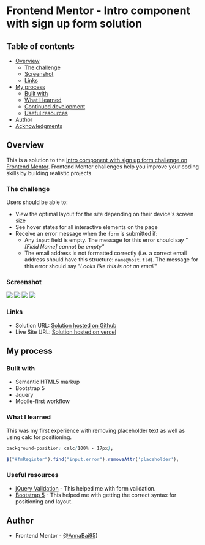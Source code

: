 # Frontend Mentor - Intro component with sign up form solution

## Table of contents

- [Overview](#overview)
  - [The challenge](#the-challenge)
  - [Screenshot](#screenshot)
  - [Links](#links)
- [My process](#my-process)
  - [Built with](#built-with)
  - [What I learned](#what-i-learned)
  - [Continued development](#continued-development)
  - [Useful resources](#useful-resources)
- [Author](#author)
- [Acknowledgments](#acknowledgments)


## Overview
This is a solution to the [Intro component with sign up form challenge on Frontend Mentor](https://www.frontendmentor.io/challenges/intro-component-with-signup-form-5cf91bd49edda32581d28fd1). Frontend Mentor challenges help you improve your coding skills by building realistic projects. 

### The challenge

Users should be able to:

- View the optimal layout for the site depending on their device's screen size
- See hover states for all interactive elements on the page
- Receive an error message when the `form` is submitted if:
  - Any `input` field is empty. The message for this error should say *"[Field Name] cannot be empty"*
  - The email address is not formatted correctly (i.e. a correct email address should have this structure: `name@host.tld`). The message for this error should say *"Looks like this is not an email"*

### Screenshot

![](./1.jpg)
![](./2.jpg)
![](./3.jpg)
![](./4.jpg)

### Links

- Solution URL: [Solution hosted on Github](https://github.com/AnnaBai95/Intro-with-sign-up)
- Live Site URL: [Solution hosted on vercel](https://intro-with-sign-up-five.vercel.app/)

## My process

### Built with

- Semantic HTML5 markup
- Bootstrap 5
- Jquery
- Mobile-first workflow


### What I learned

This was my first experience with removing placeholder text as well as using calc for positioning.


```css
background-position: calc(100% - 17px);
```
```js
$("#fmRegister").find("input.error").removeAttr('placeholder');
```

### Useful resources

- [jQuery Validation](https://jqueryvalidation.org/) - This helped me with form validation. 
- [Bootstrap 5](https://getbootstrap.com/) - This helped me with getting the correct syntax for positioning and layout.


## Author

- Frontend Mentor - [@AnnaBai95](https://www.frontendmentor.io/profile/AnnaBai95))
